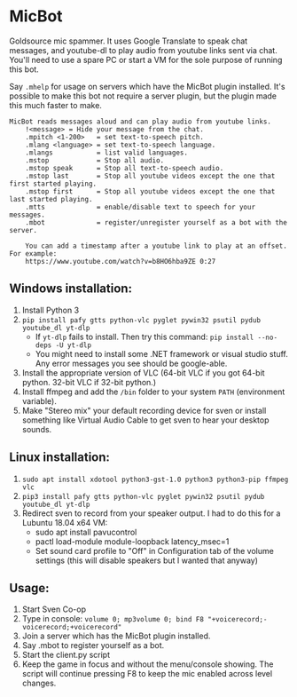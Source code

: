 # MicBot
Goldsource mic spammer. It uses Google Translate to speak chat messages, and youtube-dl to play audio from youtube links sent via chat. You'll need to use a spare PC or start a VM for the sole purpose of running this bot. 

Say `.mhelp` for usage on servers which have the MicBot plugin installed. It's possible to make this bot not require a server plugin, but the plugin made this much faster to make.
```
MicBot reads messages aloud and can play audio from youtube links.
    !<message> = Hide your message from the chat.
    .mpitch <1-200>   = set text-to-speech pitch.
    .mlang <language> = set text-to-speech language.
    .mlangs           = list valid languages.
    .mstop            = Stop all audio.
    .mstop speak      = Stop all text-to-speech audio.
    .mstop last       = Stop all youtube videos except the one that first started playing.
    .mstop first      = Stop all youtube videos except the one that last started playing.
    .mtts             = enable/disable text to speech for your messages.
    .mbot             = register/unregister yourself as a bot with the server.

    You can add a timestamp after a youtube link to play at an offset. For example:
    https://www.youtube.com/watch?v=b8HO6hba9ZE 0:27
```

## Windows installation:
1. Install Python 3
1. `pip install pafy gtts python-vlc pyglet pywin32 psutil pydub youtube_dl yt-dlp`
    * If `yt-dlp` fails to install. Then try this command:
    `pip install --no-deps -U yt-dlp`
    * You might need to install some .NET framework or visual studio stuff. Any error messages you see should be google-able.
1. Install the appropriate version of VLC (64-bit VLC if you got 64-bit python. 32-bit VLC if 32-bit python.)
1. Install ffmpeg and add the `/bin` folder to your system `PATH` (environment variable).
1. Make "Stereo mix" your default recording device for sven or install something like Virtual Audio Cable to get sven to hear your desktop sounds.

## Linux installation:
1. `sudo apt install xdotool python3-gst-1.0 python3 python3-pip ffmpeg vlc`
1. `pip3 install pafy gtts python-vlc pyglet pywin32 psutil pydub youtube_dl yt-dlp`
1. Redirect sven to record from your speaker output. I had to do this for a Lubuntu 18.04 x64 VM:
    * sudo apt install pavucontrol
    * pactl load-module module-loopback latency_msec=1
    * Set sound card profile to "Off" in Configuration tab of the volume settings (this will disable speakers but I wanted that anyway)
    
## Usage:
1. Start Sven Co-op
1. Type in console: `volume 0; mp3volume 0; bind F8 "+voicerecord;-voicerecord;+voicerecord"`
1. Join a server which has the MicBot plugin installed.
1. Say .mbot to register yourself as a bot.
1. Start the client.py script
1. Keep the game in focus and without the menu/console showing. The script will continue pressing F8 to keep the mic enabled across level changes.
